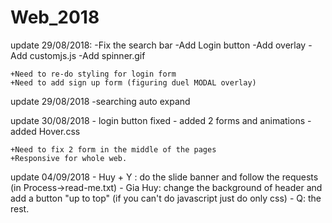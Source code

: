 # Web_2018

update 29/08/2018: 
	-Fix the search bar
	-Add Login button
	-Add overlay
	-Add customjs.js
	-Add spinner.gif

	+Need to re-do styling for login form
	+Need to add sign up form (figuring duel MODAL overlay)

update 29/08/2018
        -searching auto expand

update 30/08/2018
	- login button fixed
	- added 2 forms and animations
	- added Hover.css
	
	+Need to fix 2 form in the middle of the pages
	+Responsive for whole web.
update 04/09/2018
	- Huy + Y : do the slide banner and follow the requests (in Process->read-me.txt)
	- Gia Huy: change the background of header and add a button "up to top" (if you can't do javascript just do only css)
	- Q: the rest.